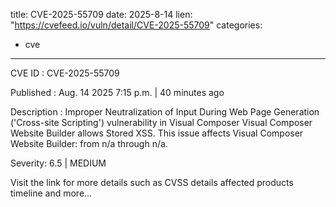  
title: CVE-2025-55709
date: 2025-8-14
lien: "https://cvefeed.io/vuln/detail/CVE-2025-55709"
categories:
  - cve
---

CVE ID : CVE-2025-55709

Published :  Aug. 14
2025
7:15 p.m. | 40 minutes ago

Description : Improper Neutralization of Input During Web Page Generation ('Cross-site Scripting') vulnerability in Visual Composer Visual Composer Website Builder allows Stored XSS. This issue affects Visual Composer Website Builder: from n/a through n/a.

Severity: 6.5 | MEDIUM

Visit the link for more details
such as CVSS details
affected products
timeline
and more...
